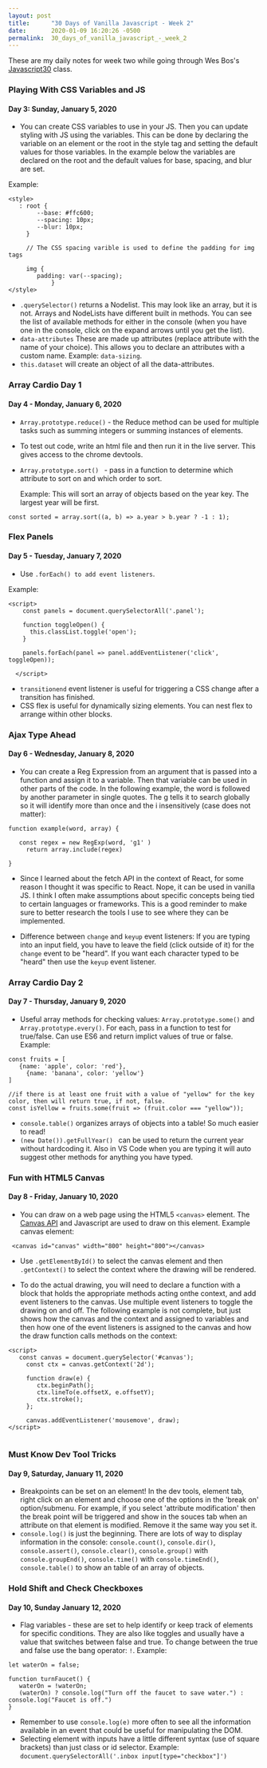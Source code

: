 ```yaml
---
layout: post
title:      "30 Days of Vanilla Javascript - Week 2"
date:       2020-01-09 16:20:26 -0500
permalink:  30_days_of_vanilla_javascript_-_week_2
---
```


These are my daily notes for week two while going through Wes Bos's [Javascript30](https://javascript30.com/) class.

### Playing With CSS Variables and JS
#### Day 3: Sunday, January 5, 2020

* You can create CSS variables to use in your JS. Then you can update styling with JS using the variables.  This can be done by declaring the variable on an element or the root in the style tag and setting the default values for those variables. In the example below the variables are declared on the root and the default values for base, spacing, and blur are set.

Example:

```
<style>
   : root {
	    --base: #ffc600;
	    --spacing: 10px;
	    --blur: 10px;
	 }
	 
	 // The CSS spacing varible is used to define the padding for img tags
	 
	 img {
	    padding: var(--spacing);
			}
</style>		
```


* `.querySelector()` returns a Nodelist. This may look like an array, but it is not. Arrays and NodeLists have different built in methods. You can see the list of available methods for either in the console (when you have one in the console, click on the expand arrows until you get the list).
* `data-attributes` These are made up attributes (replace attribute with the name of your choice). This allows you to declare an attributes with a custom name. Example: `data-sizing`.
*  `this.dataset` will create an object of all the data-attributes.


### Array Cardio Day 1
#### Day 4 - Monday, January 6, 2020
* `Array.prototype.reduce()` - the Reduce method can be used for multiple tasks such as summing integers or summing instances of elements.
* To test out code, write an html file and then run it in the live server. This gives access to the chrome devtools.
* `Array.prototype.sort() ` - pass in a function to determine which attribute to sort on and which order to sort.  

   Example: This will sort an array of objects based on the year key. The largest year will be first.

```
const sorted = array.sort((a, b) => a.year > b.year ? -1 : 1);
```

### Flex Panels
#### Day 5 - Tuesday, January 7, 2020
* Use `.forEach() to add event listeners`. 

Example: 
```
<script>
    const panels = document.querySelectorAll('.panel');

    function toggleOpen() {
      this.classList.toggle('open');
    }

    panels.forEach(panel => panel.addEventListener('click', toggleOpen));

  </script>
```

* `transitionend` event listener is useful for triggering a CSS change after a transition has finished.
* CSS flex is useful for dynamically sizing elements. You can nest flex to arrange within other blocks.

### Ajax Type Ahead
#### Day 6 - Wednesday, January 8, 2020

* You can create a Reg Expression from an argument that is passed into a function and assign it to a variable. Then that variable can be used in other parts of the code.  In the following example, the word is followed by another parameter in single quotes. The g tells it to search globally so it will identify more than once and the i insensitively (case does not matter):

```
function example(word, array) {

   const regex = new RegExp(word, 'g1' )
	 return array.include(regex)
	 
}
```


* Since I learned about the fetch API in the context of React, for some reason I thought it was specific to React. Nope, it can be used in vanilla JS. I think I often make assumptions about specific concepts being tied to certain languages or frameworks. This is a good reminder to make sure to better research the tools I use to see where they can be implemented.

* Difference between `change` and `keyup` event listeners: If you are typing into an input field, you have to leave the field (click outside of it) for the `change` event to be "heard". If you want each character typed to be "heard" then use the `keyup` event listener. 

### Array Cardio Day 2
#### Day 7 -  Thursday, January 9, 2020
* Useful array methods for checking values: `Array.prototype.some()` and `Array.prototype.every()`. For each, pass in a function to test for true/false. Can use ES6 and return implict values of true or false. Example:

```
const fruits = [
   {name: 'apple', color: 'red'},
	 {name: 'banana', color: 'yellow'}
]

//if there is at least one fruit with a value of "yellow" for the key color, then will return true, if not, false.
const isYellow = fruits.some(fruit => (fruit.color === "yellow")); 
```

* `console.table()`   organizes arrays of objects into a table! So much easier to read!
* `(new Date()).getFullYear() ` can be used to return the current year without hardcoding it. Also in VS Code when you are typing it will auto suggest other methods for anything you have typed.


### Fun with HTML5 Canvas
#### Day 8 - Friday, January 10, 2020

* You can draw on a web page using the HTML5 `<canvas>` element. The [Canvas API](https://developer.mozilla.org/en-US/docs/Web/API/Canvas_API)  and Javascript are used to draw on this element. Example canvas element:

` <canvas id="canvas" width="800" height="800"></canvas>`

* Use `.getElementById()` to select the canvas element and then `.getContext()` to select the context where the drawing will be rendered.  

* To do the actual drawing, you will need to declare a function with a block that holds the appropriate methods acting onthe context, and add event listeners to the canvas. Use multiple event listeners to toggle the drawing on and off.  The following example is not complete, but just shows how the canvas and the context and assigned to variables and then how one of the event listeners is assigned to the canvas and how the draw function calls methods on the context:

```
<script>
   const canvas = document.querySelector('#canvas');
	 const ctx = canvas.getContext('2d');
	 
	 function draw(e) {
	    ctx.beginPath();
	    ctx.lineTo(e.offsetX, e.offsetY);
	    ctx.stroke();
	 };
	 
	 canvas.addEventListener('mousemove', draw);
</script>
	 
```


### Must Know Dev Tool Tricks
#### Day 9, Saturday, January 11, 2020
* Breakpoints can be set on an element! In the dev tools, element tab, right click on an element and choose one of the options in the 'break on' option/submenu. For example, if you select 'attribute modification' then the break point will be triggered and show in the souces tab when an attribute on that element is modified. Remove it the same way you set it.
* `console.log()` is just the beginning. There are lots of way to display information in the console: `console.count()`, `console.dir()`, `console.assert()`, `console.clear()`, `console.group()` with `console.groupEnd()`, `console.time()` with `console.timeEnd()`, `console.table()` to show an table of an array of objects.


### Hold Shift and Check Checkboxes
#### Day 10, Sunday January 12, 2020
* Flag variables - these are set to help identify or keep track of elements for specific conditions.  They are also like toggles and usually have a value that switches between false and true.  To change between the true and false use the bang operator: `!`. Example: 

```
let waterOn = false;

function turnFaucet() {
   waterOn = !waterOn;
   (waterOn) ? console.log("Turn off the faucet to save water.") : console.log("Faucet is off.")
}
```

* Remember to use `console.log(e)` more often to see all the information available in an event that could be useful for manipulating the DOM.
* Selecting element with inputs have a little different syntax (use of square brackets) than just class or id selector.  Example: `document.querySelectorAll('.inbox input[type="checkbox"]')`


